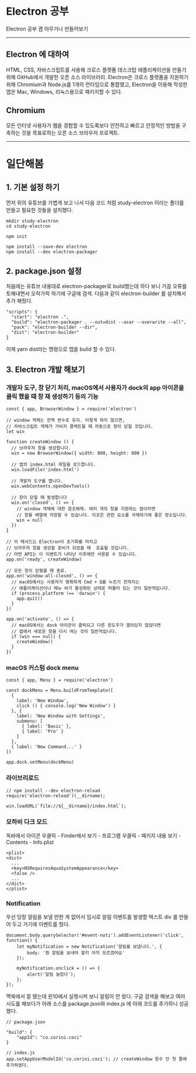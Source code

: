 # Electron 공부

Electron 공부 겸 아무거나 만들어보기

---

## Electron 에 대하여

HTML, CSS, 자바스크립트를 사용해 크로스 플랫폼 데스크탑 애플리케이션을 만들기 위해 GitHub에서 개발한 오픈 소스 라이브러리. Electron은 크로스 플랫폼을 지원하기 위해 Chromium과 Node.js를 1개의 런타임으로 통합했고, Electron을 이용해 작성한 앱은 Mac, Windows, 리눅스용으로 패키지할 수 있다.

## Chromium

모든 인터넷 사용자가 웹을 경험할 수 있도록보다 안전하고 빠르고 안정적인 방법을 구축하는 것을 목표로하는 오픈 소스 브라우저 프로젝트. 

---

# 일단해봄

## 1. 기본 설정 하기

먼저 위의 유튜브를 가볍게 보고 나서 다음 코드 처럼  study-electron 이라는 폴더를 만들고 필요한 것들을 설치했다.

~~~
mkdir study-electron
cd study-electron

npm init

npm install --save-dev electron
npm install --dev electron-packager
~~~

## 2. package.json 설정

처음에는 유튜브 내용대로 electron-packager로 build했는데 하다 보니 가끔 오류를 토해내면서 오락가락 하기에 구글에 검색. 다음과 같이  electron-builder 를 설치해서 추가 해줬다.

~~~
"scripts": {
  "start": "electron .",
  "build": "electron-packager . --out=dist --asar --overwrite --all",
  "pack": "electron-builder --dir",
  "dist": "electron-builder"
}
~~~

이제 yarn dist라는 명령으로 앱을 build 할 수 있다.

## 3. Electron 개발 해보기

### 개발자 도구, 창 닫기 처리, macOS에서 사용자가 dock의 app 아이콘을 클릭 했을 때 창 재 생성하기 등의 기능

~~~
const { app, BrowserWindow } = require('electron')

// window 객체는 전역 변수로 유지. 이렇게 하지 않으면, 
// 자바스크립트 객체가 가비지 콜렉트될 때 자동으로 창이 닫힐 것입니다.
let win

function createWindow () {
  // 브라우저 창을 생성합니다.
  win = new BrowserWindow({ width: 800, height: 600 })

  // 앱의 index.html 파일을 로드합니다.
  win.loadFile('index.html')

  // 개발자 도구를 엽니다.
  win.webContents.openDevTools()

  // 창이 닫힐 때 발생합니다
  win.on('closed', () => {
    // window 객체에 대한 참조해제. 여러 개의 창을 지원하는 앱이라면 
    // 창을 배열에 저장할 수 있습니다. 이곳은 관련 요소를 삭제하기에 좋은 장소입니다.
    win = null
  })
}

// 이 메서드는 Electron이 초기화를 마치고 
// 브라우저 창을 생성할 준비가 되었을 때  호출될 것입니다.
// 어떤 API는 이 이벤트가 나타난 이후에만 사용할 수 있습니다.
app.on('ready', createWindow)

// 모든 창이 닫혔을 때 종료.
app.on('window-all-closed', () => {
  // macOS에서는 사용자가 명확하게 Cmd + Q를 누르기 전까지는
  // 애플리케이션이나 메뉴 바가 활성화된 상태로 머물러 있는 것이 일반적입니다.
  if (process.platform !== 'darwin') {
    app.quit()
  }
})

app.on('activate', () => {
  // macOS에서는 dock 아이콘이 클릭되고 다른 윈도우가 열려있지 않았다면
  // 앱에서 새로운 창을 다시 여는 것이 일반적입니다.
  if (win === null) {
    createWindow()
  }
})
~~~

### macOS 커스텀 dock menu

~~~
const { app, Menu } = require('electron')

const dockMenu = Menu.buildFromTemplate([
  {
    label: 'New Window',
    click () { console.log('New Window') }
  }, {
    label: 'New Window with Settings',
    submenu: [
      { label: 'Basic' },
      { label: 'Pro' }
    ]
  },
  { label: 'New Command...' }
])

app.dock.setMenu(dockMenu)
~~~

### 라이브리로드

~~~
// npm install --dev electron-reload
require('electron-reload')(__dirname);

win.loadURL(`file://${__dirname}/index.html`);
~~~

### 모하비 다크 모드

독바에서 아이콘 우클릭 - Finder에서 보기 - 프로그램 우클릭 - 패키지 내용 보기 - Contents - Info.plist

~~~
<plist>
<dict>
  ...
  <key>NSRequiresAquaSystemAppearance</key>
  <false />
  ...
</dict>
</plist>
~~~

### Notification

우선 당장 알림을 보낼 만한 게 없어서 임시로 알림 이벤트를 발생할 텍스트 div 를 만들어 두고 거기에 이벤트를 줬다.

~~~
document.body.querySelector('#event-noti').addEventListener('click', function() {
	let myNotification = new Notification('알림을 보냅니다.', {
		body: '뭔 알림을 보내야 할지 아직 모르겠어요'
	});

	myNotification.onclick = () => {
		alert('알림 눌렀다');
	};
});
~~~

맥북에서 잘 됐는데 윈10에서 실행시켜 보니 알림이 안 왔다. 구글 검색을 해보고 여러 시도를 해보다가 아래 소스를 package.json와 index.js 에 아래 코드를 추가하니 성공했다.

~~~
// package.json

"build": {
	"appId": "co.corini.coci"
}

// index.js
app.setAppUserModelId('co.corini.coci'); // createWindow 함수 안 첫 줄에 추가하였다.
~~~

